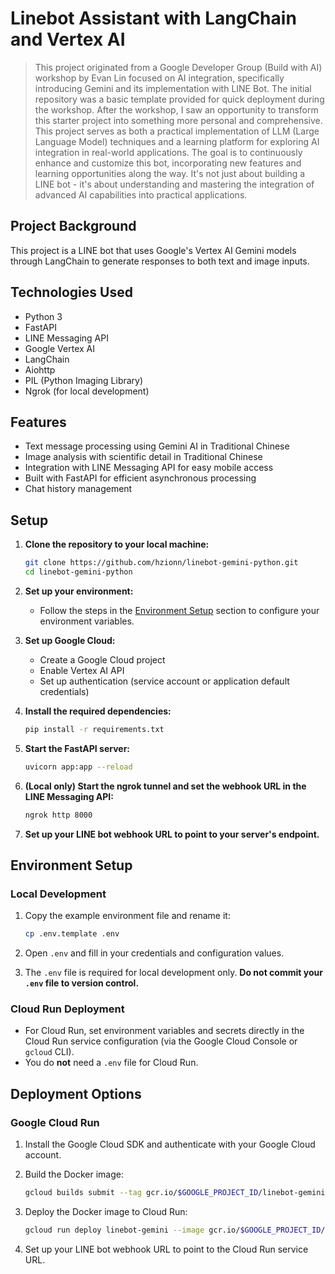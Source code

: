 # Linebot Assistant with LangChain and Vertex AI

> This project originated from a Google Developer Group (Build with AI) workshop by Evan Lin focused on AI integration, specifically introducing Gemini and its implementation with LINE Bot. The initial repository was a basic template provided for quick deployment during the workshop.
> After the workshop, I saw an opportunity to transform this starter project into something more personal and comprehensive. This project serves as both a practical implementation of LLM (Large Language Model) techniques and a learning platform for exploring AI integration in real-world applications.
> The goal is to continuously enhance and customize this bot, incorporating new features and learning opportunities along the way. It's not just about building a LINE bot - it's about understanding and mastering the integration of advanced AI capabilities into practical applications.

## Project Background

This project is a LINE bot that uses Google's Vertex AI Gemini models through LangChain to generate responses to both text and image inputs.

## Technologies Used

- Python 3
- FastAPI
- LINE Messaging API
- Google Vertex AI
- LangChain
- Aiohttp
- PIL (Python Imaging Library)
- Ngrok (for local development)

## Features

- Text message processing using Gemini AI in Traditional Chinese
- Image analysis with scientific detail in Traditional Chinese
- Integration with LINE Messaging API for easy mobile access
- Built with FastAPI for efficient asynchronous processing
- Chat history management

## Setup

1. **Clone the repository to your local machine:**

   ```bash
   git clone https://github.com/hzionn/linebot-gemini-python.git
   cd linebot-gemini-python
   ```

2. **Set up your environment:**
   - Follow the steps in the [Environment Setup](#environment-setup) section to configure your environment variables.

3. **Set up Google Cloud:**
   - Create a Google Cloud project
   - Enable Vertex AI API
   - Set up authentication (service account or application default credentials)

4. **Install the required dependencies:**

   ```bash
   pip install -r requirements.txt
   ```

5. **Start the FastAPI server:**

   ```bash
   uvicorn app:app --reload
   ```

6. **(Local only) Start the ngrok tunnel and set the webhook URL in the LINE Messaging API:**

   ```bash
   ngrok http 8000
   ```

7. **Set up your LINE bot webhook URL to point to your server's endpoint.**

## Environment Setup

### Local Development

1. Copy the example environment file and rename it:

   ```sh
   cp .env.template .env
   ```

2. Open `.env` and fill in your credentials and configuration values.
3. The `.env` file is required for local development only. **Do not commit your `.env` file to version control.**

### Cloud Run Deployment

- For Cloud Run, set environment variables and secrets directly in the Cloud Run service configuration (via the Google Cloud Console or `gcloud` CLI).
- You do **not** need a `.env` file for Cloud Run.

## Deployment Options

### Google Cloud Run

1. Install the Google Cloud SDK and authenticate with your Google Cloud account.
2. Build the Docker image:

   ```bash
   gcloud builds submit --tag gcr.io/$GOOGLE_PROJECT_ID/linebot-gemini
   ```

3. Deploy the Docker image to Cloud Run:

   ```bash
   gcloud run deploy linebot-gemini --image gcr.io/$GOOGLE_PROJECT_ID/linebot-gemini --platform managed --region $GOOGLE_LOCATION --allow-unauthenticated
   ```

4. Set up your LINE bot webhook URL to point to the Cloud Run service URL.

